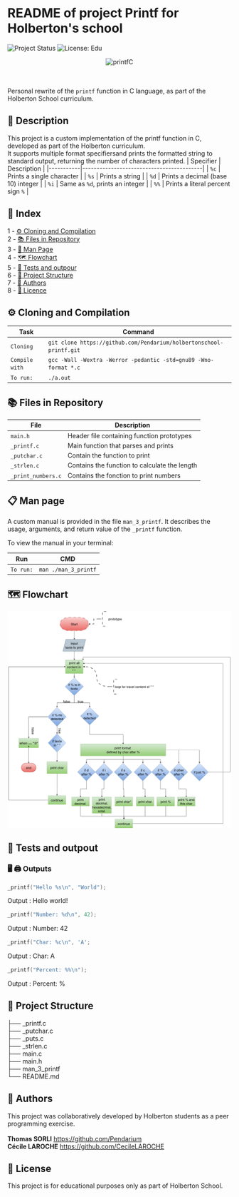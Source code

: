 # README of project Printf for Holberton's school

![Project Status](https://img.shields.io/badge/status-development-yellow)
![License: Edu](https://img.shields.io/badge/license-Educational-lightgrey)


<p align="center">
  <img alt="printfC" width="250" src="https://media1.giphy.com/media/v1.Y2lkPTc5MGI3NjExMWc3bmFsM3U2MGh0NWNwOGV1eWJteHU2Z25wcjVxZ3B4aHh2NDFycyZlcD12MV9pbnRlcm5hbF9naWZfYnlfaWQmY3Q9Zw/YYW0hHizzIOrlhimPG/giphy.gif" />
</p>

\
\
Personal rewrite of the `printf` function in C language, as part of the Holberton School curriculum.

## 📘 Description

This project is a custom implementation of the printf function in C, developed as part of the Holberton curriculum.\
It supports multiple format specifiersand prints the formatted string to standard output, returning the number of characters printed.
| Specifier | Description                              |
|-----------|------------------------------------------|
| `%c`      | Prints a single character                |
| `%s`      | Prints a string                          |
| `%d`      | Prints a decimal (base 10) integer       |
| `%i`      | Same as `%d`, prints an integer          |
| `%%`      | Prints a literal percent sign `%`        |

## 🧭 Index

1 - [⚙️ Cloning and Compilation](#-cloning)\
2 - [📚 Files in Repository](#-files)\
3 - [📄 Man Page](#-man-page)\
4 - [🗺️ Flowchart](#-flowchart)\
5 - [🧪 Tests and outpour
](#-tests)\
6 - [📁 Project Structure](#-structure-du-projet)\
7 - [👥 Authors](#-authors)\
8 - [📜 Licence](#-licence)


## ⚙️ Cloning and Compilation <a id=-cloning></a>

| Task |Command|
|--------------------------------------------|-------------------------------------------------------|
| `Cloning` | `git clone https://github.com/Pendarium/holbertonschool-printf.git` |
| `Compile with` | `gcc -Wall -Wextra -Werror -pedantic -std=gnu89 -Wno-format *.c` |
| `To run:` | `./a.out` |



## 📚 Files in Repository <a id="-files"></a>

| File | Description |
|-----------------------|-------------------------------------------------------|
| `main.h` | Header file containing function prototypes |
| `_printf.c` | Main function that parses and prints |
| `_putchar.c` | Contain the function to print |
| `_strlen.c` | Contains the function to calculate the length |
| `_print_numbers.c` | Contains the fonction to print numbers |


## 📋 Man page <a id="-man-page"></a>

A custom manual is provided in the file `man_3_printf`. It describes the usage, arguments, and return value of the `_printf` function.

To view the manual in your terminal:

| Run |CMD|
|-----------------------|-------------------------------------------------------|
| `To run:` | `man ./man_3_printf` |


## 🗺️ Flowchart <a id="-flowchart"> </a>
![Flowchart of _printf logic](https://github.com/Pendarium/holbertonschool-printf/blob/main/printf-Flowchart.drawio.png)

## 🧪 Tests and outpout <a id="-tests"></a>

### 🖥 🖨 Outputs 
```c
_printf("Hello %s\n", "World");
```
Output : Hello world!
```c
_printf("Number: %d\n", 42);
```
Output : Number: 42
```c
_printf("Char: %c\n", 'A';
```
Output : Char: A
```c
_printf("Percent: %%\n");
```
Output : Percent: %
## 📁 Project Structure <a id="-structure-du-projet"></a>

├── _printf.c\
├── _putchar.c\
├── _puts.c\
├── _strlen.c\
├── main.c\
├── main.h\
├── man_3_printf\
└── README.md



## 👥 Authors <a id="-authors"></a>
This project was collaboratively developed by Holberton students as a peer programming exercise.\
\
**Thomas SORLI** https://github.com/Pendarium \
**Cécile LAROCHE** https://github.com/CecileLAROCHE

## 📜 License <a id="-licence"></a>

This project is for educational purposes only as part of Holberton School.